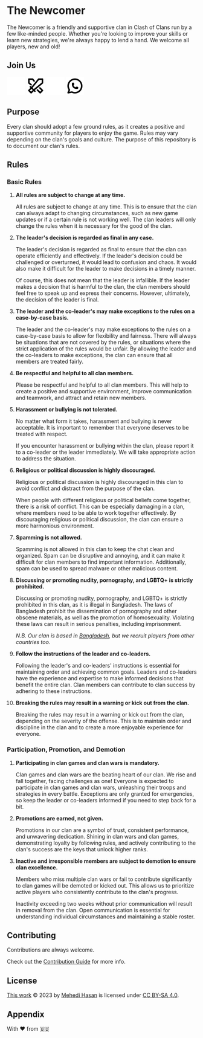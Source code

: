 <!-- cspell:words Mehedi Hasan clanmate clanmates gameplay lgbtq+ -->

# The Newcomer

The Newcomer is a friendly and supportive clan in Clash of Clans run by a few like-minded people.
Whether you're looking to improve your skills or learn new strategies, we're always happy to lend a hand.
We welcome all players, new and old!

## Join Us

[![Swords-Light](./assets/icons/swords-light.svg)](https://cutt.ly/TheNewcomer#gh-dark-mode-only "Clash of Clans")
[![Swords-Dark](./assets/icons/swords-dark.svg)](https://cutt.ly/TheNewcomer#gh-light-mode-only "Clash of Clans")
[![WhatsApp-Light](./assets/icons/whatsapp-light.svg)](https://cutt.ly/n7zlGDo#gh-dark-mode-only "WhatsApp")
[![WhatsApp-Dark](./assets/icons/whatsapp-dark.svg)](https://cutt.ly/n7zlGDo#gh-light-mode-only "WhatsApp")

## Purpose

Every clan should adopt a few ground rules, as it creates a positive and supportive community for players to enjoy the game.
Rules may vary depending on the clan's goals and culture.
The purpose of this repository is to document our clan's rules.

## Rules

### Basic Rules

1. **All rules are subject to change at any time.**

   All rules are subject to change at any time.
   This is to ensure that the clan can always adapt to changing circumstances, such as new game updates or if a certain rule is not working well.
   The clan leaders will only change the rules when it is necessary for the good of the clan.

1. **The leader's decision is regarded as final in any case.**

   The leader's decision is regarded as final to ensure that the clan can operate efficiently and effectively.
   If the leader's decision could be challenged or overturned, it would lead to confusion and chaos.
   It would also make it difficult for the leader to make decisions in a timely manner.

   Of course, this does not mean that the leader is infallible.
   If the leader makes a decision that is harmful to the clan, the clan members should feel free to speak up and express their concerns.
   However, ultimately, the decision of the leader is final.

1. **The leader and the co-leader's may make exceptions to the rules on a case-by-case basis.**

   The leader and the co-leader's may make exceptions to the rules on a case-by-case basis to allow for flexibility and fairness.
   There will always be situations that are not covered by the rules, or situations where the strict application of the rules would be unfair.
   By allowing the leader and the co-leaders to make exceptions, the clan can ensure that all members are treated fairly.

1. **Be respectful and helpful to all clan members.**

   Please be respectful and helpful to all clan members.
   This will help to create a positive and supportive environment, improve communication and teamwork, and attract and retain new members.

1. **Harassment or bullying is not tolerated.**

   No matter what form it takes, harassment and bullying is never acceptable.
   It is important to remember that everyone deserves to be treated with respect.

   If you encounter harassment or bullying within the clan, please report it to a co-leader or the leader immediately.
   We will take appropriate action to address the situation.

1. **Religious or political discussion is highly discouraged.**

   Religious or political discussion is highly discouraged in this clan to avoid conflict and distract from the purpose of the clan.

   When people with different religious or political beliefs come together, there is a risk of conflict.
   This can be especially damaging in a clan, where members need to be able to work together effectively.
   By discouraging religious or political discussion, the clan can ensure a more harmonious environment.

1. **Spamming is not allowed.**

   Spamming is not allowed in this clan to keep the chat clean and organized.
   Spam can be disruptive and annoying, and it can make it difficult for clan members to find important information.
   Additionally, spam can be used to spread malware or other malicious content.

1. **Discussing or promoting nudity, pornography, and LGBTQ+ is strictly prohibited.**

   Discussing or promoting nudity, pornography, and LGBTQ+ is strictly prohibited in this clan, as it is illegal in Bangladesh.
   The laws of Bangladesh prohibit the dissemination of pornography and other obscene materials, as well as the promotion of homosexuality.
   Violating these laws can result in serious penalties, including imprisonment.

   _N.B. Our clan is based in [Bangladesh](https://en.wikipedia.org/wiki/Bangladesh), but we recruit players from other countries too._

1. **Follow the instructions of the leader and co-leaders.**

   Following the leader's and co-leaders' instructions is essential for maintaining order and achieving common goals.
   Leaders and co-leaders have the experience and expertise to make informed decisions that benefit the entire clan.
   Clan members can contribute to clan success by adhering to these instructions.

1. **Breaking the rules may result in a warning or kick out from the clan.**

   Breaking the rules may result in a warning or kick out from the clan, depending on the severity of the offense.
   This is to maintain order and discipline in the clan and to create a more enjoyable experience for everyone.

### Participation, Promotion, and Demotion

1. **Participating in clan games and clan wars is mandatory.**

   Clan games and clan wars are the beating heart of our clan.
   We rise and fall together, facing challenges as one!
   Everyone is expected to participate in clan games and clan wars, unleashing their troops and strategies in every battle.
   Exceptions are only granted for emergencies, so keep the leader or co-leaders informed if you need to step back for a bit.

1. **Promotions are earned, not given.**

   Promotions in our clan are a symbol of trust, consistent performance, and unwavering dedication.
   Shining in clan wars and clan games, demonstrating loyalty by following rules, and actively contributing to the clan's success are the keys that unlock higher ranks.

1. **Inactive and irresponsible members are subject to demotion to ensure clan excellence.**

   Members who miss multiple clan wars or fail to contribute significantly to clan games will be demoted or kicked out.
   This allows us to prioritize active players who consistently contribute to the clan's progress.

   Inactivity exceeding two weeks without prior communication will result in removal from the clan.
   Open communication is essential for understanding individual circumstances and maintaining a stable roster.

## Contributing

Contributions are always welcome.

Check out the [Contribution Guide](./CONTRIBUTING.md) for more info.

## License

[This work](https://github.com/0xMehedi/the-newcomer) © 2023 by [Mehedi Hasan](https://github.com/0xMehedi) is licensed under [CC BY-SA 4.0](./LICENSE.md).

## Appendix

With :heart: from :bangladesh:
